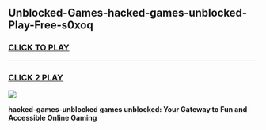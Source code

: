 
## Unblocked-Games-hacked-games-unblocked-Play-Free-s0xoq
<h3>
<a href="https://premium76.site?title=hacked-games-unblocked&ref=09A">CLICK TO PLAY</a></h3>
<hr>

<h3>
<a href="https://premium76.site?title=hacked-games-unblocked&ref=09A">CLICK 2 PLAY</a>
  
</h3>

<a href="https://premium76.site?title=hacked-games-unblocked&ref=09A"><img src="https://clearcache.store/games.png"></a>


**hacked-games-unblocked games unblocked: Your Gateway to Fun and Accessible Online Gaming**
